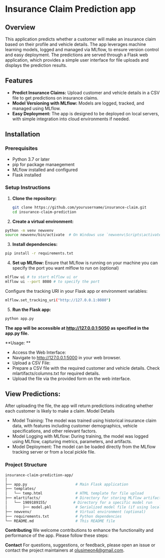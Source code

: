 # Insurance Claim Prediction app

## Overview
This application predicts whether a customer will make an insurance claim based on their profile and vehicle details. The app leverages machine learning models, logged and managed via MLflow, to ensure version control and easy deployment. The predictions are served through a Flask web application, which provides a simple user interface for file uploads and displays the prediction results.

## Features
- **Predict Insurance Claims:** Upload customer and vehicle details in a CSV file to get predictions on insurance claims.
- **Model Versioning with MLflow:** Models are logged, tracked, and managed using MLflow.
- **Easy Deployment:** The app is designed to be deployed on local servers, with simple integration into cloud environments if needed.

## Installation

### Prerequisites
- Python 3.7 or later
- pip for package manaegement
- MLflow installed and configured
- Flask installed

### Setup Instructions

1. **Clone the repository:**
   ```bash
   git clone https://github.com/yourusername/insurance-claim.git
   cd insurance-claim-prediction
   ```
   
2. **Create a virtual environment:**

``` bash
python -m venv newvenv
source newvenv/bin/activate  # On Windows use `newvenv\Scripts\activate
```

3. **Install dependencies:**

```bash
pip install -r requirements.txt
```

4. **Set up MLflow:**
   Ensure that MLflow is running on your machine you can specify the port you want mlflow to run on (optional)
```bash
mlflow ui # to start mlflow ui or
mlflow ui --port 8080 # to specify the port
```
   Configure the tracking URI in your Flask app or environment variables:
```bash
mlflow.set_tracking_uri("http://127.0.0.1:8080")
```

5. **Run the Flask app:**
```bash
python app.py
```
**The app will be accessible at http://127.0.0.1:5050 as specified in the app.py file.**

**Usage: **
   - Access the Web Interface:
   - Navigate to http://127.0.0.1:5000 in your web browser.
   - Upload a CSV File:
   - Prepare a CSV file with the required customer and vehicle details. Check mlartifacts/columns.txt for required details.
   - Upload the file via the provided form on the web interface.

## View Predictions:
After uploading the file, the app will return predictions indicating whether each customer is likely to make a claim.
 Model Details
   - Model Training: The model was trained using historical insurance claim data, with features including customer demographics, vehicle specifications, and other relevant factors.
   - Model Logging with MLflow: During training, the model was logged using MLflow,       capturing metrics, parameters, and artifacts.
   - Model Deployment: The model can be loaded directly from the MLflow tracking server or from a local pickle file.

### Project Structure
```bash
insurance-claim-prediction-app/
│
├── app.py                      # Main Flask application
├── templates/
│   └── temp.html               # HTML template for file upload
├── mlartifacts/                # Directory for storing MLflow artifacts
│   └── 1909189155/            # Directory for a specific model run
│       ├── model.pkl           # Serialized model file (if using locally)
├── newvenv/                    # Virtual environment (optional)
├── requirements.txt            # Python dependencies
└── README.md                   # This README file
```

**Contributing**
We welcome contributions to enhance the functionality and performance of the app. Please follow these steps:

**Contact**
For questions, suggestions, or feedback, please open an issue or contact the project maintainers at olusimeon4@gmail.com.






